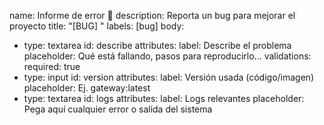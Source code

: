 
name: Informe de error 🐛
description: Reporta un bug para mejorar el proyecto
title: "[BUG] "
labels: [bug]
body:
  - type: textarea
    id: describe
    attributes:
      label: Describe el problema
      placeholder: Qué está fallando, pasos para reproducirlo...
    validations:
      required: true
  - type: input
    id: version
    attributes:
      label: Versión usada (código/imagen)
      placeholder: Ej. gateway:latest
  - type: textarea
    id: logs
    attributes:
      label: Logs relevantes
      placeholder: Pega aquí cualquier error o salida del sistema

